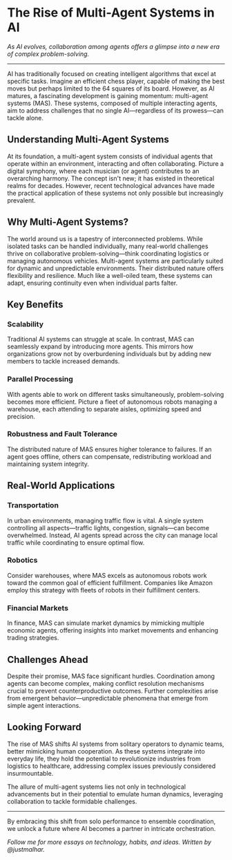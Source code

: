 # The Rise of Multi-Agent Systems in AI

*As AI evolves, collaboration among agents offers a glimpse into a new era of complex problem-solving.*

---

AI has traditionally focused on creating intelligent algorithms that excel at specific tasks. Imagine an efficient chess player, capable of making the best moves but perhaps limited to the 64 squares of its board. However, as AI matures, a fascinating development is gaining momentum: multi-agent systems (MAS). These systems, composed of multiple interacting agents, aim to address challenges that no single AI—regardless of its prowess—can tackle alone.

## Understanding Multi-Agent Systems

At its foundation, a multi-agent system consists of individual agents that operate within an environment, interacting and often collaborating. Picture a digital symphony, where each musician (or agent) contributes to an overarching harmony. The concept isn't new; it has existed in theoretical realms for decades. However, recent technological advances have made the practical application of these systems not only possible but increasingly prevalent.

## Why Multi-Agent Systems?

The world around us is a tapestry of interconnected problems. While isolated tasks can be handled individually, many real-world challenges thrive on collaborative problem-solving—think coordinating logistics or managing autonomous vehicles. Multi-agent systems are particularly suited for dynamic and unpredictable environments. Their distributed nature offers flexibility and resilience. Much like a well-oiled team, these systems can adapt, ensuring continuity even when individual parts falter.

## Key Benefits

### Scalability

Traditional AI systems can struggle at scale. In contrast, MAS can seamlessly expand by introducing more agents. This mirrors how organizations grow not by overburdening individuals but by adding new members to tackle increased demands.

### Parallel Processing

With agents able to work on different tasks simultaneously, problem-solving becomes more efficient. Picture a fleet of autonomous robots managing a warehouse, each attending to separate aisles, optimizing speed and precision.

### Robustness and Fault Tolerance

The distributed nature of MAS ensures higher tolerance to failures. If an agent goes offline, others can compensate, redistributing workload and maintaining system integrity.

## Real-World Applications

### Transportation

In urban environments, managing traffic flow is vital. A single system controlling all aspects—traffic lights, congestion, signals—can become overwhelmed. Instead, AI agents spread across the city can manage local traffic while coordinating to ensure optimal flow.

### Robotics

Consider warehouses, where MAS excels as autonomous robots work toward the common goal of efficient fulfillment. Companies like Amazon employ this strategy with fleets of robots in their fulfillment centers.

### Financial Markets

In finance, MAS can simulate market dynamics by mimicking multiple economic agents, offering insights into market movements and enhancing trading strategies.

## Challenges Ahead

Despite their promise, MAS face significant hurdles. Coordination among agents can become complex, making conflict resolution mechanisms crucial to prevent counterproductive outcomes. Further complexities arise from emergent behavior—unpredictable phenomena that emerge from simple agent interactions.

## Looking Forward

The rise of MAS shifts AI systems from solitary operators to dynamic teams, better mimicking human cooperation. As these systems integrate into everyday life, they hold the potential to revolutionize industries from logistics to healthcare, addressing complex issues previously considered insurmountable.

The allure of multi-agent systems lies not only in technological advancements but in their potential to emulate human dynamics, leveraging collaboration to tackle formidable challenges.

---

By embracing this shift from solo performance to ensemble coordination, we unlock a future where AI becomes a partner in intricate orchestration.

*Follow me for more essays on technology, habits, and ideas. Written by @justmalhar.*